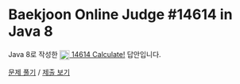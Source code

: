 # Baekjoon Online Judge #14614 in Java 8
Java 8로 작성한 [<img src="https://static.solved.ac/tier_small/4.svg" height="20" align="center">
14614 Calculate!](https://www.acmicpc.net/problem/14614) 답안입니다.

[문제 풀기](https://www.acmicpc.net/problem/14614) /
[제출 보기](https://www.acmicpc.net/source/87626092)
